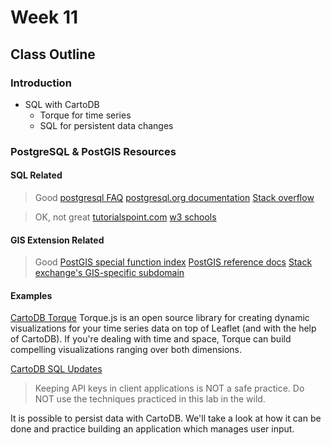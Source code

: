 # Week 11

## Class Outline

### Introduction
- SQL with CartoDB
  - Torque for time series
  - SQL for persistent data changes

### PostgreSQL & PostGIS Resources

#### SQL Related
> Good
[postgresql FAQ](https://wiki.postgresql.org/wiki/FAQ)
[postgresql.org documentation](https://www.postgresql.org/docs/9.5/static/)
[Stack overflow](http://stackoverflow.com/)

> OK, not great
[tutorialspoint.com](http://www.tutorialspoint.com/postgresql/)
[w3 schools](https://www.w3schools.com/sql/)


#### GIS Extension Related
> Good
[PostGIS special function
index](https://postgis.net/docs/PostGIS_Special_Functions_Index.html)
[PostGIS reference docs](http://postgis.net/docs/reference.html)
[Stack exchange's GIS-specific subdomain](gis.stackexchange.com/)

#### Examples

[CartoDB Torque](./examples/torque/)
Torque.js is an open source library for creating dynamic visualizations for
your time series data on top of Leaflet (and with the help of CartoDB).
If you're dealing with time and space, Torque can build compelling
visualizations ranging over both dimensions.


[CartoDB SQL Updates](.examples/writing-data/)
> Keeping API keys in client applications is NOT a safe practice.
> Do NOT use the techniques practiced in this lab in the wild.

It is possible to persist data with CartoDB. We'll take a look at how
it can be done and practice building an application which manages user
input.



